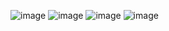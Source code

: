 ![image](https://github.com/GeniusClown/Diplom/assets/97594452/342d3ecf-5718-40a9-b26c-a1822c6ff215)
![image](https://github.com/GeniusClown/Diplom/assets/97594452/17be0972-5039-44f7-a14b-46bb8ee832c7)
![image](https://github.com/GeniusClown/Diplom/assets/97594452/e1e3a816-6730-4f1f-9a0b-959f257a8a37)
![image](https://github.com/GeniusClown/Diplom/assets/97594452/a348c35a-2ec2-4589-b9f9-15550de80c1b)
